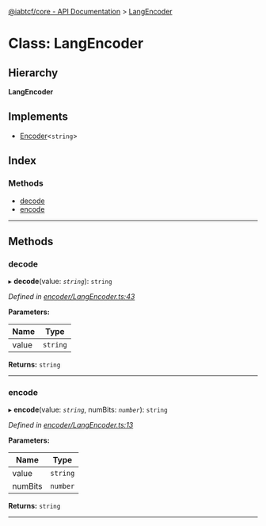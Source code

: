 [@iabtcf/core - API Documentation](../README.md) > [LangEncoder](../classes/langencoder.md)

# Class: LangEncoder

## Hierarchy

**LangEncoder**

## Implements

* [Encoder](../interfaces/encoder.md)<`string`>

## Index

### Methods

* [decode](langencoder.md#decode)
* [encode](langencoder.md#encode)

---

## Methods

<a id="decode"></a>

###  decode

▸ **decode**(value: *`string`*): `string`

*Defined in [encoder/LangEncoder.ts:43](https://github.com/chrispaterson/iabtcf-es/blob/42cb912/modules/core/src/encoder/LangEncoder.ts#L43)*

**Parameters:**

| Name | Type |
| ------ | ------ |
| value | `string` |

**Returns:** `string`

___
<a id="encode"></a>

###  encode

▸ **encode**(value: *`string`*, numBits: *`number`*): `string`

*Defined in [encoder/LangEncoder.ts:13](https://github.com/chrispaterson/iabtcf-es/blob/42cb912/modules/core/src/encoder/LangEncoder.ts#L13)*

**Parameters:**

| Name | Type |
| ------ | ------ |
| value | `string` |
| numBits | `number` |

**Returns:** `string`

___

